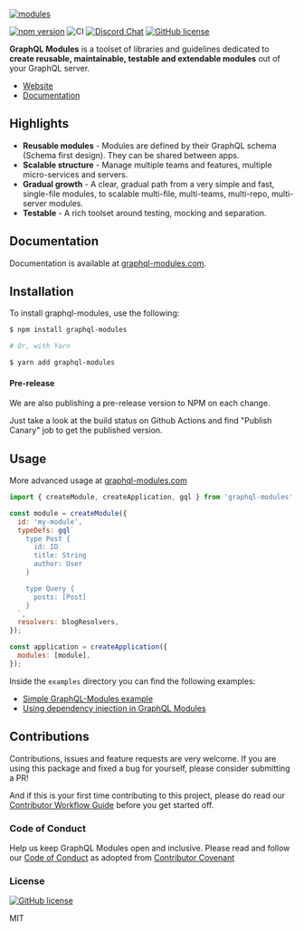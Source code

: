 [![modules](https://user-images.githubusercontent.com/25294569/64067074-ed185b80-cc2a-11e9-8f4d-5f1e19feaa0a.gif)](https://graphql-modules.com/)

[![npm version](https://badge.fury.io/js/graphql-modules.svg)](https://www.npmjs.com/package/graphql-modules)
![CI](https://github.com/Urigo/graphql-modules/workflows/CI/badge.svg)
[![Discord Chat](https://img.shields.io/discord/625400653321076807)](https://the-guild.dev/discord)
[![GitHub license](https://img.shields.io/badge/license-MIT-lightgrey.svg?maxAge=2592000)]()

**GraphQL Modules** is a toolset of libraries and guidelines dedicated to **create reusable, maintainable, testable and extendable modules** out of your GraphQL server.

- [Website](https://graphql-modules.com)
- [Documentation](https://graphql-modules.com/docs/index)

## Highlights

- **Reusable modules** - Modules are defined by their GraphQL schema (Schema first design). They can be shared between apps.
- **Scalable structure** - Manage multiple teams and features, multiple micro-services and servers.
- **Gradual growth** - A clear, gradual path from a very simple and fast, single-file modules, to scalable multi-file, multi-teams, multi-repo, multi-server modules.
- **Testable** - A rich toolset around testing, mocking and separation.

## Documentation

Documentation is available at [graphql-modules.com](https://graphql-modules.com/docs/index).

## Installation

To install graphql-modules, use the following:

```sh
$ npm install graphql-modules

# Or, with Yarn

$ yarn add graphql-modules
```

#### Pre-release

We are also publishing a pre-release version to NPM on each change.

Just take a look at the build status on Github Actions and find "Publish Canary" job to get the published version.

## Usage

More advanced usage at [graphql-modules.com](https://graphql-modules.com/docs/index)

```js
import { createModule, createApplication, gql } from 'graphql-modules';

const module = createModule({
  id: 'my-module',
  typeDefs: gql`
    type Post {
      id: ID
      title: String
      author: User
    }

    type Query {
      posts: [Post]
    }
  `,
  resolvers: blogResolvers,
});

const application = createApplication({
  modules: [module],
});
```

Inside the `examples` directory you can find the following examples:

- [Simple GraphQL-Modules example](./examples/basic)
- [Using dependency injection in GraphQL Modules](./examples/basic-with-dependency-injection)

## Contributions

Contributions, issues and feature requests are very welcome. If you are using this package and fixed a bug for yourself, please consider submitting a PR!

And if this is your first time contributing to this project, please do read our [Contributor Workflow Guide](https://github.com/the-guild-org/Stack/blob/master/CONTRIBUTING.md) before you get started off.

### Code of Conduct

Help us keep GraphQL Modules open and inclusive. Please read and follow our [Code of Conduct](https://github.com/the-guild-org/Stack/blob/master/CODE_OF_CONDUCT.md) as adopted from [Contributor Covenant](https://www.contributor-covenant.org/)

### License

[![GitHub license](https://img.shields.io/badge/license-MIT-lightgrey.svg?maxAge=2592000)](https://raw.githubusercontent.com/apollostack/apollo-ios/master/LICENSE)

MIT
